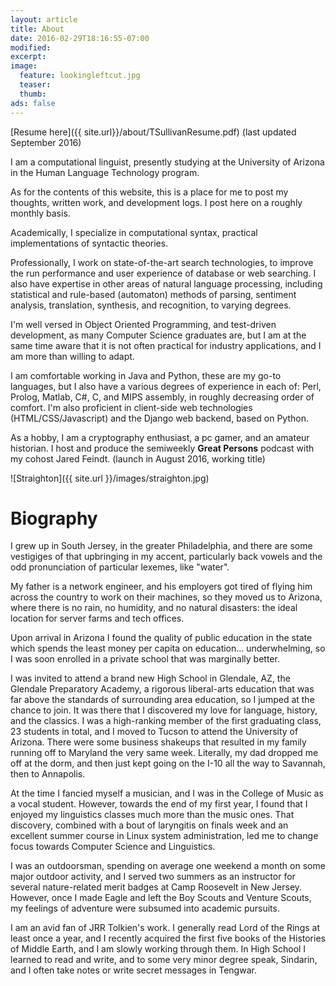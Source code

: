 ```yaml
---
layout: article
title: About
date: 2016-02-29T18:16:55-07:00
modified:
excerpt:
image:
  feature: lookingleftcut.jpg
  teaser:
  thumb:
ads: false
---
```


[Resume here]({{ site.url}}/about/TSullivanResume.pdf) (last updated September 2016)

I am a computational linguist, presently studying at the University of Arizona in the Human Language Technology program. 

As for the contents of this website, this is a place for me to post my thoughts, written work, and development logs. I post here on a roughly monthly basis. 

Academically, I specialize in computational syntax, practical implementations of syntactic theories. 

Professionally, I work on state-of-the-art search technologies, to improve the run performance and user experience of database or web searching. I also have expertise in other areas of natural language processing, including statistical and rule-based (automaton) methods of parsing, sentiment analysis, translation, synthesis, and recognition, to varying degrees. 

I'm well versed in Object Oriented Programming, and test-driven development, as many Computer Science graduates are, but I am at the same time aware that it is not often practical for industry applications, and I am more than willing to adapt. 

I am comfortable working in Java and Python, these are my go-to languages, but I also have a various degrees of experience in each of: Perl, Prolog, Matlab, C#, C, and MIPS assembly, in roughly decreasing order of comfort.  I'm also proficient in client-side web technologies (HTML/CSS/Javascript) and the Django web backend, based on Python.

As a hobby, I am a cryptography enthusiast, a pc gamer, and an amateur historian. I host and produce the semiweekly **Great Persons** podcast with my cohost Jared Feindt. (launch in August 2016, working title)

![Straighton]({{ site.url }}/images/straighton.jpg)


# Biography

I grew up in South Jersey, in the greater Philadelphia, and there are some vestigiges of that upbringing in my accent, particularly back vowels and the odd pronunciation of particular lexemes, like "water". 

My father is a network engineer, and his employers got tired of flying him across the country to work on their machines, so they moved us to Arizona, where there is no rain, no humidity, and no natural disasters: the ideal location for server farms and tech offices. 

Upon arrival in Arizona I found the quality of public education in the state which spends the least money per capita on education... underwhelming, so I was soon enrolled in a private school that was marginally better. 

I was invited to attend a brand new High School in Glendale, AZ, the Glendale Preparatory Academy, a rigorous liberal-arts education that was far above the standards of surrounding area education, so I jumped at the chance to join. It was there that I discovered my love for language, history, and the classics. I was a high-ranking member of the first graduating class, 23 students in total, and I moved to Tucson to attend the University of Arizona. There were some business shakeups that resulted in my family running off to Maryland the very same week. Literally, my dad dropped me off at the dorm, and then just kept going on the I-10 all the way to Savannah, then to Annapolis. 

At the time I fancied myself a musician, and I was in the College of Music as a vocal student. However, towards the end of my first year, I found that I enjoyed my linguistics classes much more than the music ones. That discovery, combined with a bout of laryngitis on finals week and an excellent summer course in Linux system administration, led me to change focus towards Computer Science and Linguistics. 

I was an outdoorsman, spending on average one weekend a month on some major outdoor activity, and I served two summers as an instructor for several nature-related merit badges at Camp Roosevelt in New Jersey. However, once I made Eagle and left the Boy Scouts and Venture Scouts, my feelings of adventure were subsumed into academic pursuits. 

I am an avid fan of JRR Tolkien's work. I generally read Lord of the Rings at least once a year, and I recently acquired the first five books of the Histories of Middle Earth, and I am slowly working through them. In High School I learned to read and write, and to some very minor degree speak, Sindarin, and I often take notes or write secret messages in Tengwar. 